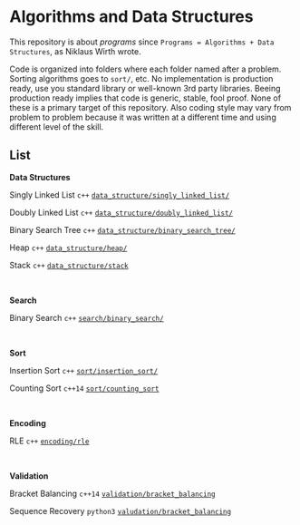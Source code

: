 # Algorithms and Data Structures

This repository is about _programs_ since `Programs = Algorithms + Data Structures`,
as Niklaus Wirth wrote.

Code is organized into folders where each folder named after a problem. Sorting algorithms goes to `sort/`, etc.
No implementation is production ready, use you standard library or well-known 3rd party libraries. Beeing
production ready implies that code is generic, stable, fool proof.  None of these is a primary target
of this repository. Also coding style may vary from problem to problem because it was written at a different
time and using different level of the skill.


## List

**Data Structures**

Singly Linked List `c++` [`data_structure/singly_linked_list/`](https://github.com/pvlbzn/algorithms/tree/master/data_structure/singly_linked_list)

Doubly Linked List `c++` [`data_structure/doubly_linked_list/`](https://github.com/pvlbzn/algorithms/tree/master/data_structure/doubly_linked_list)

Binary Search Tree `c++` [`data_structure/binary_search_tree/`](https://github.com/pvlbzn/algorithms/tree/master/data_structure/binary_search_tree)

Heap `c++` [`data_structure/heap/`](https://github.com/pvlbzn/algorithms/tree/master/data_structure/heap)

Stack `c++` [`data_structure/stack`](https://github.com/pvlbzn/algorithms/tree/master/data_structure/stack)

<br>

**Search**

Binary Search `c++` [`search/binary_search/`](https://github.com/pvlbzn/algorithms/tree/master/search/binary_search)

<br>

**Sort**

Insertion Sort `c++` [`sort/insertion_sort/`](https://github.com/pvlbzn/algorithms/tree/master/sort/insertion_sort)

Counting Sort `c++14` [`sort/counting_sort`](https://github.com/pvlbzn/algorithms/tree/master/sort/counting_sort)

<br>

**Encoding**

RLE `c++` [`encoding/rle`](https://github.com/pvlbzn/algorithms/tree/master/encoding/rle)

<br>

**Validation**

Bracket Balancing `c++14` [`validation/bracket_balancing`](https://github.com/pvlbzn/algorithms/tree/master/validation/bracket_balancing)

Sequence Recovery `python3` [`valudation/bracket_balancing`](https://github.com/pvlbzn/algorithms/tree/master/validation/sequence_recovery)
